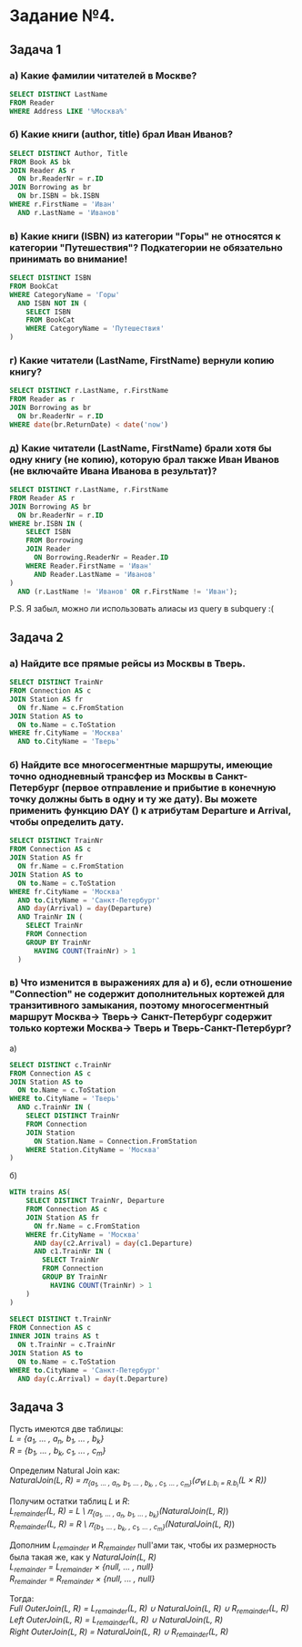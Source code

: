 
# Задание №4.
## Задача 1

### а) **Какие фамилии читателей в Москве?**
```sql
SELECT DISTINCT LastName 
FROM Reader
WHERE Address LIKE '%Москва%'
```
### б) **Какие книги (author, title) брал Иван Иванов?**
```sql
SELECT DISTINCT Author, Title 
FROM Book AS bk
JOIN Reader AS r
  ON br.ReaderNr = r.ID
JOIN Borrowing as br
  ON br.ISBN = bk.ISBN
WHERE r.FirstName = 'Иван'
  AND r.LastName = 'Иванов'
```
### в) **Какие книги (ISBN) из категории "Горы" не относятся к категории "Путешествия"? Подкатегории не обязательно принимать во внимание!**
```sql
SELECT DISTINCT ISBN
FROM BookCat
WHERE CategoryName = 'Горы'
  AND ISBN NOT IN (
    SELECT ISBN
    FROM BookCat
    WHERE CategoryName = 'Путешествия'
)
```

### г) **Какие читатели (LastName, FirstName) вернули копию книгу?**
```sql
SELECT DISTINCT r.LastName, r.FirstName 
FROM Reader as r
JOIN Borrowing as br
  ON br.ReaderNr = r.ID
WHERE date(br.ReturnDate) < date('now')
```

### д) **Какие читатели (LastName, FirstName) брали хотя бы одну книгу (не копию), которую брал также Иван Иванов (не включайте Ивана Иванова в результат)?**

```sql
SELECT DISTINCT r.LastName, r.FirstName
FROM Reader AS r
JOIN Borrowing AS br 
  ON br.ReaderNr = r.ID
WHERE br.ISBN IN (
    SELECT ISBN
    FROM Borrowing
    JOIN Reader 
      ON Borrowing.ReaderNr = Reader.ID
    WHERE Reader.FirstName = 'Иван'
      AND Reader.LastName = 'Иванов'
) 
  AND (r.LastName != 'Иванов' OR r.FirstName != 'Иван');
```
P.S. 
Я забыл, можно ли использовать алиасы из query в subquery :(



## Задача 2
### а) **Найдите все прямые рейсы из Москвы в Тверь.**
```sql
SELECT DISTINCT TrainNr 
FROM Connection AS c
JOIN Station AS fr
  ON fr.Name = c.FromStation
JOIN Station AS to
  ON to.Name = c.ToStation
WHERE fr.CityName = 'Москва' 
  AND to.CityName = 'Тверь'
```

### б) **Найдите все многосегментные маршруты, имеющие точно однодневный трансфер из Москвы в Санкт-Петербург (первое отправление и прибытие в конечную точку должны быть в одну и ту же дату). Вы можете применить функцию DAY () к атрибутам Departure и Arrival, чтобы определить дату.**
```sql
SELECT DISTINCT TrainNr 
FROM Connection AS c
JOIN Station AS fr 
  ON fr.Name = c.FromStation
JOIN Station AS to 
  ON to.Name = c.ToStation
WHERE fr.CityName = 'Москва' 
  AND to.CityName = 'Санкт-Петербург' 
  AND day(Arrival) = day(Departure)
  AND TrainNr IN (
    SELECT TrainNr
    FROM Connection
    GROUP BY TrainNr
      HAVING COUNT(TrainNr) > 1
  )
```

### в) **Что изменится в выражениях для а) и б), если отношение "Connection" не содержит дополнительных кортежей для транзитивного замыкания, поэтому многосегментный маршрут Москва-> Тверь-> Санкт-Петербург содержит только кортежи Москва-> Тверь и Тверь-Санкт-Петербург?**
а)
```sql
SELECT DISTINCT c.TrainNr
FROM Connection AS c
JOIN Station AS to 
  ON to.Name = c.ToStation
WHERE to.CityName = 'Тверь'
  AND c.TrainNr IN (
	SELECT DISTINCT TrainNr 
	FROM Connection
	JOIN Station
	  ON Station.Name = Connection.FromStation
	WHERE Station.CityName = 'Москва' 
)
```
б)
```sql
WITH trains AS(
	SELECT DISTINCT TrainNr, Departure 
	FROM Connection AS c
	JOIN Station AS fr
	  ON fr.Name = c.FromStation
	WHERE fr.CityName = 'Москва' 
	  AND day(с2.Arrival) = day(с1.Departure)
	  AND с1.TrainNr IN (
		SELECT TrainNr
		FROM Connection
		GROUP BY TrainNr
		  HAVING COUNT(TrainNr) > 1
	)
)
	  
SELECT DISTINCT t.TrainNr
FROM Connection AS c
INNER JOIN trains AS t
  ON t.TrainNr = c.TrainNr
JOIN Station AS to 
  ON to.Name = c.ToStation
WHERE to.CityName = 'Санкт-Петербург' 
  AND day(c.Arrival) = day(t.Departure)
```

## Задача 3
Пусть имеются две таблицы: \
 *L = {a<sub>1</sub>, ... , a<sub>n</sub>, b<sub>1</sub>, ... , b<sub>k</sub>}* \
 *R = {b<sub>1</sub>, ... , b<sub>k</sub>, c<sub>1</sub>, ... , c<sub>m</sub>}* 

Определим Natural Join как: \
*NaturalJoin(L, R) = 𝜋<sub>{a<sub>1</sub>, ... , a<sub>n</sub>,  b<sub>1</sub>, ... , b<sub>k</sub>, , c<sub>1</sub>, ... , c<sub>m</sub>}</sub>(𝜎<sub>∀i L.b<sub>i</sub> = R.b<sub>i</sub></sub>(L × R))*

Получим остатки таблиц *L* и *R*: \
*L<sub>remainder</sub>(L, R) = L \ 𝜋<sub>{a<sub>1</sub>, ... , a<sub>n</sub>,  b<sub>1</sub>, ... , b<sub>k</sub>}</sub>(NaturalJoin(L, R)*) \
*R<sub>remainder</sub>(L, R) = R \ 𝜋<sub>{b<sub>1</sub>, ... , b<sub>k</sub>, , c<sub>1</sub>, ... , c<sub>m</sub>}</sub>(NaturalJoin(L, R)*) 

Дополним *L<sub>remainder</sub>* и *R<sub>remainder</sub>* null'ами так, чтобы их размерность была такая же, как у *NaturalJoin(L, R)* \
*L<sub>remainder</sub> = L<sub>remainder</sub> × {null, ... , null}* \
*R<sub>remainder</sub> = R<sub>remainder</sub> × {null, ... , null}*


Тогда: \
*Full OuterJoin(L, R) =  L<sub>remainder</sub>(L, R) ∪ NaturalJoin(L, R) ∪ R<sub>remainder</sub>(L, R)* \
*Left OuterJoin(L, R) =  L<sub>remainder</sub>(L, R) ∪ NaturalJoin(L, R)* \
*Right OuterJoin(L, R) = NaturalJoin(L, R) ∪ R<sub>remainder</sub>(L, R)*